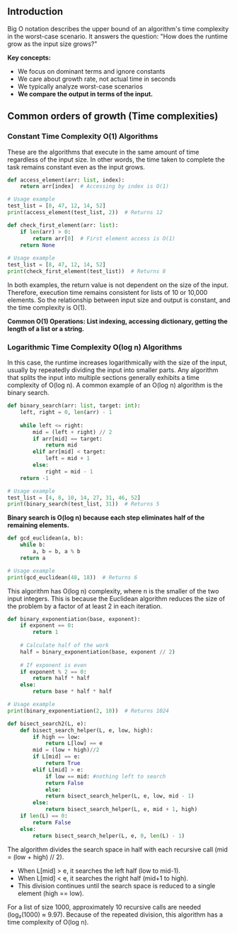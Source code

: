 ## Introduction

Big O notation describes the upper bound of an algorithm's time complexity in the worst-case scenario. It answers the question: "How does the runtime grow as the input size grows?"

**Key concepts:**
* We focus on dominant terms and ignore constants
* We care about growth rate, not actual time in seconds
* We typically analyze worst-case scenarios
* **We compare the output in terms of the input.**

## Common orders of growth (Time complexities) 

### Constant Time Complexity O(1) Algorithms

These are the algorithms that execute in the same amount of time regardless of the input size. In other words, the time taken to complete the task remains constant even as the input grows.

```python
def access_element(arr: list, index):
    return arr[index]  # Accessing by index is O(1)

# Usage example
test_list = [8, 47, 12, 14, 52]
print(access_element(test_list, 2))  # Returns 12
```
```python
def check_first_element(arr: list):
    if len(arr) > 0:
        return arr[0]  # First element access is O(1)
    return None
  
# Usage example
test_list = [8, 47, 12, 14, 52]
print(check_first_element(test_list))  # Returns 8
```
In both examples, the return value is not dependent on the size of the input. Therefore, execution time remains consistent for lists of 10 or 10,000 elements. So the relationship between input size and output is constant, and the time complexity is O(1).

**Common O(1) Operations: List indexing, accessing dictionary, getting the length of a list or a string.**

### Logarithmic Time Complexity O(log n) Algorithms

In this case, the runtime increases logarithmically with the size of the input, usually by repeatedly dividing the input into smaller parts. Any algorithm that splits the input into multiple sections generally exhibits a time complexity of O(log n). A common example of an O(log n) algorithm is the binary search.

```python
def binary_search(arr: list, target: int):
    left, right = 0, len(arr) - 1
    
    while left <= right:
        mid = (left + right) // 2
        if arr[mid] == target:
            return mid
        elif arr[mid] < target:
            left = mid + 1
        else:
            right = mid - 1
    return -1

# Usage example
test_list = [4, 8, 10, 14, 27, 31, 46, 52]
print(binary_search(test_list, 31))  # Returns 5
```
**Binary search is O(log n) because each step eliminates half of the remaining elements.**

```python
def gcd_euclidean(a, b):
    while b:
        a, b = b, a % b
    return a

# Usage example
print(gcd_euclidean(48, 18))  # Returns 6
```
This algorithm has O(log n) complexity, where n is the smaller of the two input integers. This is because the Euclidean algorithm reduces the size of the problem by a factor of at least 2 in each iteration.

```python
def binary_exponentiation(base, exponent):
    if exponent == 0:
        return 1
    
    # Calculate half of the work
    half = binary_exponentiation(base, exponent // 2)
    
    # If exponent is even
    if exponent % 2 == 0:
        return half * half
    else:
        return base * half * half

# Usage example
print(binary_exponentiation(2, 10))  # Returns 1024
```
```python
def bisect_search2(L, e):
    def bisect_search_helper(L, e, low, high):
        if high == low:
            return L[low] == e
        mid = (low + high)//2
        if L[mid] == e:
            return True
        elif L[mid] > e:
            if low == mid: #nothing left to search
            return False
            else:
            return bisect_search_helper(L, e, low, mid - 1)
        else:
            return bisect_search_helper(L, e, mid + 1, high)
    if len(L) == 0:
        return False
    else:
        return bisect_search_helper(L, e, 0, len(L) - 1)

```
The algorithm divides the search space in half with each recursive call (mid = (low + high) // 2). 

* When L[mid] > e, it searches the left half (low to mid-1).
* When L[mid] < e, it searches the right half (mid+1 to high).
* This division continues until the search space is reduced to a single element (high == low).

For a list of size 1000, approximately 10 recursive calls are needed (log₂(1000) ≈ 9.97). Because of the repeated division, this algorithm has a time complexity of O(log n).
